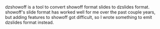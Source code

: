 dzshowoff is a tool to convert showoff format slides to dzslides format. showoff's slide format has worked well for me over the past couple years, but adding features to showoff got difficult, so I wrote something to emit dzslides format instead.